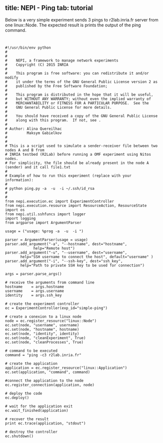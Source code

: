 title: NEPI - Ping
tab: tutorial
---

Below is a very simple experiment sends 3 pings to r2lab.inria.fr server from one linux::Node.
The expected result is prints the output of the ping command.

<pre><code class="language-python">

#!/usr/bin/env python
#
#
#    NEPI, a framework to manage network experiments
#    Copyright (C) 2015 INRIA
#
#    This program is free software: you can redistribute it and/or modify
#    it under the terms of the GNU General Public License version 2 as
#    published by the Free Software Foundation;
#
#    This program is distributed in the hope that it will be useful,
#    but WITHOUT ANY WARRANTY; without even the implied warranty of
#    MERCHANTABILITY or FITNESS FOR A PARTICULAR PURPOSE.  See the
#    GNU General Public License for more details.
#
#    You should have received a copy of the GNU General Public License
#    along with this program.  If not, see <http://www.gnu.org/licenses/>.
#
# Author: Alina Quereilhac <alina.quereilhac@inria.fr>
#         Maksym Gabielkov <maksym.gabielkovc@inria.fr>
#
#
# This is a script used to simulate a sender-receiver file between two nodes A and B from
# INRIA testbed (R2Lab) before running a OMF experiment using Nitos nodes.
# For simplicity, the file should be already present in the node A (sender) and it call file1.txt
#
# Example of how to run this experiment (replace with your information):
#
# python ping.py -a <hostname> -u <username> -i ~/.ssh/id_rsa
#
#
from nepi.execution.ec import ExperimentController
from nepi.execution.resource import ResourceAction, ResourceState
import os
from nepi.util.sshfuncs import logger
import logging
from argparse import ArgumentParser

usage = ("usage: %prog -a <hostname> -u <username> -i <ssh-key>")

parser = ArgumentParser(usage = usage)
parser.add_argument("-a", "--hostname", dest="hostname", 
			 help="Remote host")
parser.add_argument("-u", "--username", dest="username", 
       help="SSH username to connect the host", default="username" )
parser.add_argument("-i", "--ssh-key", dest="ssh_key", 
       help="Path to private SSH key to be used for connection")

args = parser.parse_args()

# receive the arguments from command line
hostname    = args.hostname
username    = args.username
identity    = args.ssh_key

# create the experiment controller
ec = ExperimentController(exp_id="simple-ping")

# create a conexion to a linux node
node = ec.register_resource("linux::Node")
ec.set(node, "username", username)
ec.set(node, "hostname", hostname)
ec.set(node, "identity", identity)
ec.set(node, "cleanExperiment", True)
ec.set(node, "cleanProcesses", True)

# command to be executed
command = "ping -c3 r2lab.inria.fr"

# create the application
application = ec.register_resource("linux::Application")
ec.set(application, "command", command)

#connect the application to the node
ec.register_connection(application, node)

# deploy the code
ec.deploy()

# wait for the application exit
ec.wait_finished(application)

# recover the result
print ec.trace(application, "stdout")

# destroy the controller
ec.shutdown()

</code></pre>

